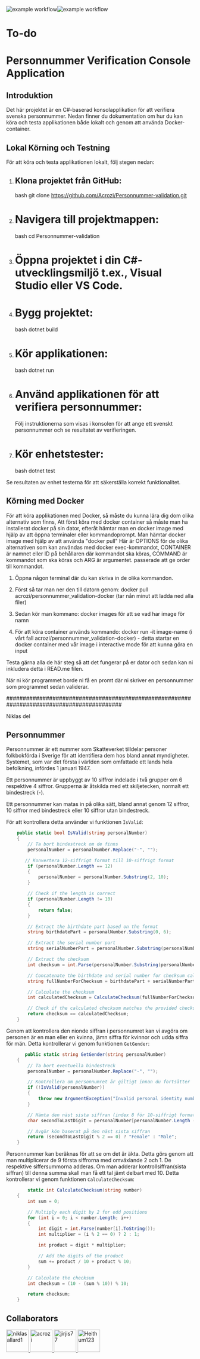 ![example workflow](https://github.com/Acrozi/Personnummer-validation/actions/workflows/docker.yml/badge.svg)![example workflow](https://github.com/Acrozi/Personnummer-validation/actions/workflows/tests.yml/badge.svg)
# To-do

# Personnummer Verification Console Application

## Introduktion

Det här projektet är en C#-baserad konsolapplikation för att verifiera svenska personnummer. 
Nedan finner du dokumentation om hur du kan köra och testa applikationen både lokalt och genom att använda Docker-container.

## Lokal Körning och Testning

För att köra och testa applikationen lokalt, följ stegen nedan:

1. ## Klona projektet från GitHub:
    bash
    git clone https://github.com/Acrozi/Personnummer-validation.git

2. # Navigera till projektmappen:
    bash
    cd Personnummer-validation

3. # Öppna projektet i din C#-utvecklingsmiljö t.ex., Visual Studio eller VS Code.

4. # Bygg projektet:
    bash
    dotnet build

5. # Kör applikationen:
    bash
    dotnet run

6. # Använd applikationen för att verifiera personnummer:
    Följ instruktionerna som visas i konsolen för att ange ett svenskt personnummer och se resultatet av verifieringen.


7. # Kör enhetstester:
    bash
    dotnet test


Se resultaten av enhet testerna för att säkerställa korrekt funktionalitet.

## Körning med Docker

För att köra applikationen med Docker, så måste du kunna lära dig dom olika alternativ som finns,
Att först köra med docker container så måste man ha installerat docker på sin dator, efteråt hämtar man en docker image med hjälp av att öppna terminaler eller kommandoprompt. Man hämtar docker image med hjälp av att använda "docker pull"
Här är OPTIONS för de olika alternativen som kan användas med docker exec-kommandot, CONTAINER är namnet eller ID på behållaren där kommandot ska köras, COMMAND är kommandot som ska köras och ARG är argumentet. passerade att ge order till kommandot.



1. Öppna någon terminal där du kan skriva in de olika kommandon.

2. Först så tar man ner den till datorn genom: docker pull acrozi/personnummer_validation-docker (tar nån minut att ladda ned alla filer)

3. Sedan kör man kommano: docker images för att se vad har image för namn

4. För att köra container används kommando: docker run -it image-name (i vårt fall acrozi/personnummer_validation-docker) - detta startar en docker container med vår image i interactive mode för att kunna göra en input

Testa gärna alla de här steg så att det fungerar på er dator och sedan kan ni inkludera detta i READ.me filen.

När ni kör programmet borde ni få en promt där ni skriver en personnummer som programmet sedan validerar.





###########################################################################################

Niklas del

## Personnummer

Personnummer är ett nummer som Skatteverket tilldelar personer folkbokförda i Sverige för att identifiera dem hos bland annat myndigheter. Systemet, som var det första i världen som omfattade ett lands hela befolkning, infördes 1 januari 1947.

Ett personnummer är uppbyggt av 10 siffror indelade i två grupper om 6 respektive 4 siffror. Grupperna är åtskilda med ett skiljetecken, normalt ett bindestreck (-).

Ett personnummer kan matas in på olika sätt, bland annat genom 12 siffror, 10 siffror med bindestreck eller 10 siffror utan bindestreck.

För att kontrollera detta använder vi funktionen `IsValid`:

```csharp
    public static bool IsValid(string personalNumber)
    {
        // Ta bort bindestreck om de finns
        personalNumber = personalNumber.Replace("-", "");

       // Konvertera 12-siffrigt format till 10-siffrigt format
        if (personalNumber.Length == 12)
        {
            personalNumber = personalNumber.Substring(2, 10);
        } 

        // Check if the length is correct
        if (personalNumber.Length != 10)
        {
            return false;
        }

        // Extract the birthdate part based on the format
        string birthdatePart = personalNumber.Substring(0, 6);

        // Extract the serial number part
        string serialNumberPart = personalNumber.Substring(personalNumber.Length - 4, 3);

        // Extract the checksum
        int checksum = int.Parse(personalNumber.Substring(personalNumber.Length - 1, 1));

        // Concatenate the birthdate and serial number for checksum calculation
        string fullNumberForChecksum = birthdatePart + serialNumberPart;

        // Calculate the checksum
        int calculatedChecksum = CalculateChecksum(fullNumberForChecksum);

        // Check if the calculated checksum matches the provided checksum
        return checksum == calculatedChecksum;
    }
```
Genom att kontrollera den nionde siffran i personnumret kan vi avgöra om personen är en man eller en kvinna, jämn siffra för kvinnor och udda siffra för män. 
Detta kontrollerar vi genom funktionen `GetGender`:

    
```csharp
       public static string GetGender(string personalNumber)
    {
        // Ta bort eventuella bindestreck
        personalNumber = personalNumber.Replace("-", "");

        // Kontrollera om personnumret är giltigt innan du fortsätter
        if (!IsValid(personalNumber))
        {
            throw new ArgumentException("Invalid personal identity number or gender", nameof(personalNumber));
        }

        // Hämta den näst sista siffran (index 8 för 10-siffrigt format)
        char secondToLastDigit = personalNumber[personalNumber.Length - 2];

        // Avgör kön baserat på den näst sista siffran
        return (secondToLastDigit % 2 == 0) ? "Female" : "Male";
    }
```
Personnummer kan beräknas för att se om det är äkta. Detta görs genom att man multiplicerar de 9 första siffrorna med omväxlande 2 och 1.
De respektive siffersummorna adderas. Om man adderar kontrollsiffran(sista siffran) till denna summa skall man få ett tal jämt delbart med 10.
Detta kontrollerar vi genom funktionen `CalculateChecksum`:


```csharp
        static int CalculateChecksum(string number)
    {
        int sum = 0;

        // Multiply each digit by 2 for odd positions
        for (int i = 0; i < number.Length; i++)
        {
            int digit = int.Parse(number[i].ToString());
            int multiplier = (i % 2 == 0) ? 2 : 1;

            int product = digit * multiplier;

            // Add the digits of the product
            sum += product / 10 + product % 10;
        }

        // Calculate the checksum
        int checksum = (10 - (sum % 10)) % 10;

        return checksum;
    }
```
## Collaborators
<a href="https://github.com/niklasallard1">
  <img src="https://github.com/niklasallard1.png" alt="niklasallard1" width="60" height="60">
</a> <a href="https://github.com/acrozi">
  <img src="https://github.com/acrozi.png" alt="acrozi" width="60" height="60">
</a><a href="https://github.com/jirjis77">
  <img src="https://github.com/jirjis77.png" alt="jirjis77" width="60" height="60">
</a><a href="https://github.com/Heithum123">
  <img src="https://github.com/Heithum123.png" alt="Heithum123" width="60" height="60">
</a>
